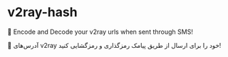 # v2ray-hash

🚀 Encode and Decode your v2ray urls when sent through SMS!

🚀 آدرس‌های v2ray خود را برای ارسال از طریق پیامک رمزگذاری و رمزگشایی کنید! 